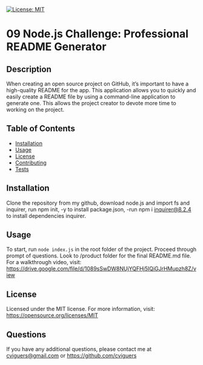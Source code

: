 [![License: MIT](https://img.shields.io/badge/License-MIT-yellow.svg)](https://opensource.org/licenses/MIT)

# 09 Node.js Challenge: Professional README Generator

## Description

When creating an open source project on GitHub, it’s important to have a high-quality README for the app. This application allows you to quickly and easily create a README file by using a command-line application to generate one. This allows the project creator to devote more time to working on the project.

## Table of Contents

- [Installation](#installation)
- [Usage](#usage)
- [License](#license)
- [Contributing](#contributing)
- [Tests](#tests)

## Installation

Clone the repository from my github, download node.js and import fs and inquirer, run npm init, -y to install package.json, -run npm i inquirer@8.2.4 to install dependencies inquirer.

## Usage

To start, run `node index.js` in the root folder of the project. Proceed through prompt of questions. Look to /product folder for the final README.md file. For a walkthrough video, visit: https://drive.google.com/file/d/1089sSwDW8NUjYQFHj5IQiGJrHMupzh8Z/view

## License

Licensed under the MIT license. For more information, visit: https://opensource.org/licenses/MIT

## Questions

If you have any additional questions, please contact me at cviguers@gmail.com or https://github.com/cviguers
